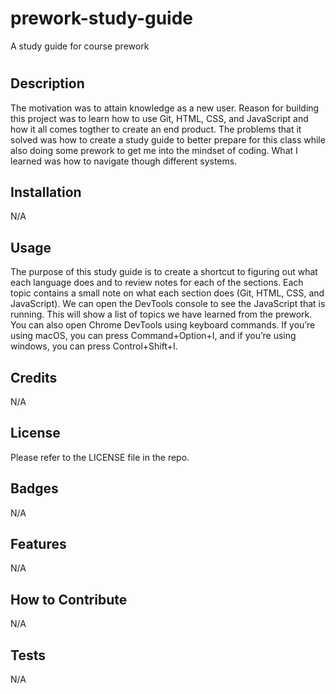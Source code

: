 # prework-study-guide
A study guide for course prework
# <Your-Project-Title>

## Description

The motivation was to attain knowledge as a new user. Reason for building this project was to learn how to use Git, HTML, CSS, and JavaScript and how it all comes togther to create an end product. The problems that it solved was how to create a study guide to better prepare for this class while also doing some prework to get me into the mindset of coding. What I learned was how to navigate though different systems. 



## Installation

N/A

## Usage

The purpose of this study guide is to create a shortcut to figuring out what each language does and to review notes for each of the sections. Each topic contains a small note on what each section does (Git, HTML, CSS, and JavaScript). We can open the DevTools console to see the JavaScript that is running. This will show a list of topics we have learned from the prework. You can also open Chrome DevTools using keyboard commands. If you’re using macOS, you can press Command+Option+I, and if you’re using windows, you can press Control+Shift+I. 


## Credits

N/A

## License

Please refer to the LICENSE file in the repo.


## Badges

N/A

## Features

N/A

## How to Contribute

N/A

## Tests

N/A
